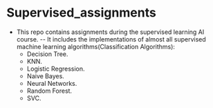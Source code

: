 # Supervised_assignments
- This repo contains assignments during the supervised learning AI course.
-- It includes the implementations of almost all supervised machine learning algorithms(Classification Algorithms):
    - Decision Tree.
    - KNN.
    - Logistic Regression.
    - Naive Bayes.
    - Neural Networks.
    - Random Forest.
    - SVC.
